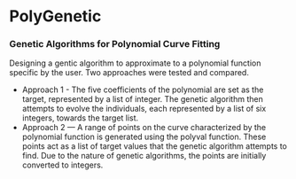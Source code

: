 # PolyGenetic
### Genetic Algorithms for Polynomial Curve Fitting

Designing a gentic algorithm to approximate to a polynomial function specific by the user. Two approaches were tested and compared.

* Approach 1 - The five coefficients of the polynomial are set as the target, represented by a list of integer. The genetic algorithm then attempts to evolve the individuals, each represented by a list of six integers, towards the target list.
* Approach 2 — A range of points on the curve characterized by the polynomial function is generated using the polyval function. These points act as a list of target values that the genetic algorithm attempts to find. Due to the nature of genetic algorithms, the points are initially converted to integers.
